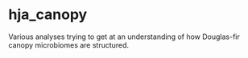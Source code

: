 # hja_canopy
Various analyses trying to get at an understanding of how Douglas-fir canopy microbiomes are structured.
